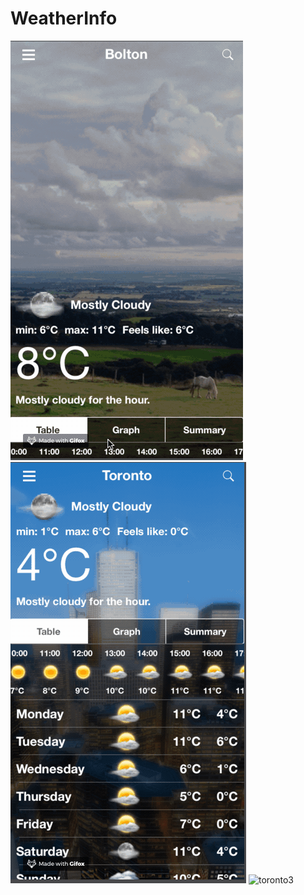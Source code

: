 # WeatherInfo

![toronto](GIF/toronto.gif)
![toronto2](GIF/toronto2.gif)
![toronto3](GIF/toronto3.gif)